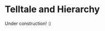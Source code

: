 Telltale and Hierarchy
======================

Under construction! :)

<!-- vim: set cc=80: -->
<!-- vim: set spell: -->
